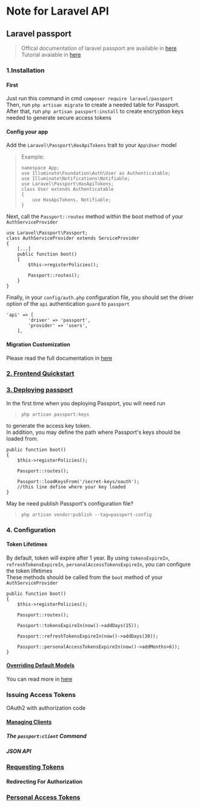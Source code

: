 # Note for Laravel API

## Laravel passport

> Offical documentation of laravel passport are available in [here](https://laravel.com/docs/6.x/passport)  
> Tutorial avaiable in [here](https://github.com/anil-sidhu/laravel-passport-poc)

### 1.Installation

#### First

Just run this command in cmd `composer require laravel/passport`  
Then, run `php artisan migrate` to create a needed table for Passport.  
After that, run `php artisan passport:install` to create encryption keys needed to generate secure access tokens

#### Config your app

Add the `Laravel\Passport\HasApiTokens` trait to your `App\User` model
> Example:
>
> ```<?php
> namespace App;
> use Illuminate\Foundation\Auth\User as Authenticatable;
> use Illuminate\Notifications\Notifiable;
> use Laravel\Passport\HasApiTokens;
> class User extends Authenticatable
> {
>     use HasApiTokens, Notifiable;
> }

Next, call the `Passport::routes` method within the boot method of your `AuthServiceProvider`

```<?php
use Laravel\Passport\Passport;
class AuthServiceProvider extends ServiceProvider
{
    [...]
    public function boot()
    {
        $this->registerPolicies();

        Passport::routes();
    }
}
```

Finally, in your `config/auth.php` configuration file, you should set the driver option of the `api` authentication `guard` to `passport`

```<?php
'api' => [
        'driver' => 'passport',
        'provider' => 'users',
    ],
```

#### Migration Customization

Please read the full documentation in [here](https://laravel.com/docs/6.x/passport#installation)

### [2. Frontend Quickstart](https://laravel.com/docs/6.x/passport#frontend-quickstart)

### [3. Deploying passport](https://laravel.com/docs/6.x/passport#deploying-passport)

In the first time when you deploying Passport, you will need run

> `php artisan passport:keys`  

to generate the access key token.  
In addition,  you may define the path where Passport's keys should be loaded from.

```<?php
public function boot()
{
    $this->registerPolicies();

    Passport::routes();

    Passport::loadKeysFrom('/secret-keys/oauth');  
    //this line define where your key loaded
}
```

May be need publish Passport's configuration file?  

> `php artisan vendor:publish --tag=passport-config`

### 4. Configuration

#### Token Lifetimes

By default, token will expire after 1 year. By using `tokensExpireIn`, `refreshTokensExpireIn`, `personalAccessTokensExpireIn`, you can configure the token lifetimes  
These methods should be called from the `boot` method of your `AuthServiceProvider`  

``` <?php
public function boot()
{
    $this->registerPolicies();

    Passport::routes();

    Passport::tokensExpireIn(now()->addDays(15));

    Passport::refreshTokensExpireIn(now()->addDays(30));

    Passport::personalAccessTokensExpireIn(now()->addMonths>6));
}
```

#### [Overriding Default Models](https://laravel.com/docs/6.x/passport#overriding-default-models)

You can read more in [here](https://stackoverflow.com/questions/53897379/customize-laravel-passport-so-it-can-be-used-with-own-models-jwt)

### Issuing Access Tokens

OAuth2 with authorization code

#### [Managing Clients](https://laravel.com/docs/6.x/passport#managing-clients)

##### The `passport:client` Command

##### JSON API

### [Requesting Tokens](https://laravel.com/docs/6.x/passport#requesting-tokens)

#### Redirecting For Authorization

### [Personal Access Tokens](https://laravel.com/docs/6.x/passport#personal-access-tokens)

